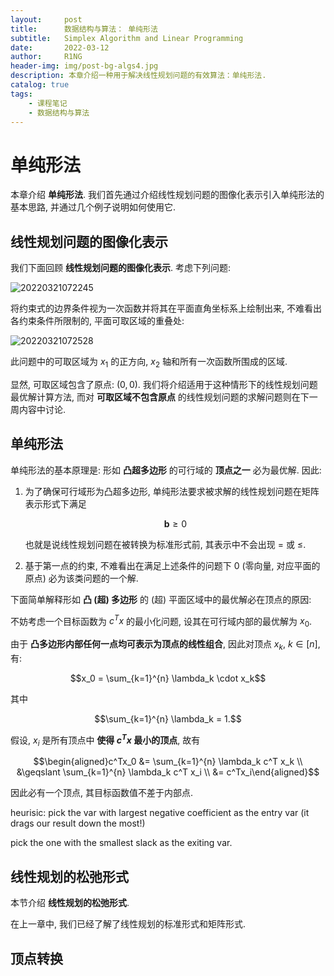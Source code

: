 ```yaml
---
layout:     post
title:      数据结构与算法： 单纯形法
subtitle:   Simplex Algorithm and Linear Programming
date:       2022-03-12
author:     R1NG
header-img: img/post-bg-algs4.jpg
description: 本章介绍一种用于解决线性规划问题的有效算法：单纯形法.
catalog: true
tags:
    - 课程笔记
    - 数据结构与算法
---
```


# 单纯形法

本章介绍 **单纯形法**. 我们首先通过介绍线性规划问题的图像化表示引入单纯形法的基本思路, 并通过几个例子说明如何使用它.

## 线性规划问题的图像化表示

我们下面回顾 **线性规划问题的图像化表示**. 考虑下列问题:

![20220321072245](https://cdn.jsdelivr.net/gh/KirisameR/KirisameR.github.io/img/blogpost_images/20220321072245.png)

将约束式的边界条件视为一次函数并将其在平面直角坐标系上绘制出来, 不难看出各约束条件所限制的, 平面可取区域的重叠处:

![20220321072528](https://cdn.jsdelivr.net/gh/KirisameR/KirisameR.github.io/img/blogpost_images/20220321072528.png)

此问题中的可取区域为 $x_1$ 的正方向, $x_2$ 轴和所有一次函数所围成的区域.

显然, 可取区域包含了原点: $(0, 0)$. 我们将介绍适用于这种情形下的线性规划问题最优解计算方法, 而对 **可取区域不包含原点** 的线性规划问题的求解问题则在下一周内容中讨论.


## 单纯形法

单纯形法的基本原理是: 形如 **凸超多边形** 的可行域的 **顶点之一** 必为最优解. 因此:

1. 为了确保可行域形为凸超多边形, 单纯形法要求被求解的线性规划问题在矩阵表示形式下满足 
   
   $$\mathbf{b} \geqslant 0$$

   也就是说线性规划问题在被转换为标准形式前, 其表示中不会出现 $=$ 或 $\leqslant$. 

2. 基于第一点的约束, 不难看出在满足上述条件的问题下 $0$ (零向量, 对应平面的原点) 必为该类问题的一个解.

下面简单解释形如 **凸 (超) 多边形** 的 (超) 平面区域中的最优解必在顶点的原因:

不妨考虑一个目标函数为 $c^{T}x$ 的最小化问题, 设其在可行域内部的最优解为 $x_0$. 

由于 **凸多边形内部任何一点均可表示为顶点的线性组合**, 因此对顶点 $x_k, ~ k\in [n]$, 有:

$$x_0 = \sum_{k=1}^{n} \lambda_k \cdot x_k$$

其中

$$\sum_{k=1}^{n} \lambda_k = 1.$$

假设, $x_i$ 是所有顶点中 **使得 $c^Tx$ 最小的顶点**, 故有

$$\begin{aligned}c^Tx_0 &= \sum_{k=1}^{n} \lambda_k c^T x_k \\ &\geqslant \sum_{k=1}^{n} \lambda_k c^T x_i \\ &= c^Tx_i\end{aligned}$$

因此必有一个顶点, 其目标函数值不差于内部点.

heurisic: pick the var with largest negative coefficient as the entry var (it drags our result down the most!)

pick the one with the smallest slack as the exiting var.



## 线性规划的松弛形式

本节介绍 **线性规划的松弛形式**. 

在上一章中, 我们已经了解了线性规划的标准形式和矩阵形式. 

## 顶点转换
